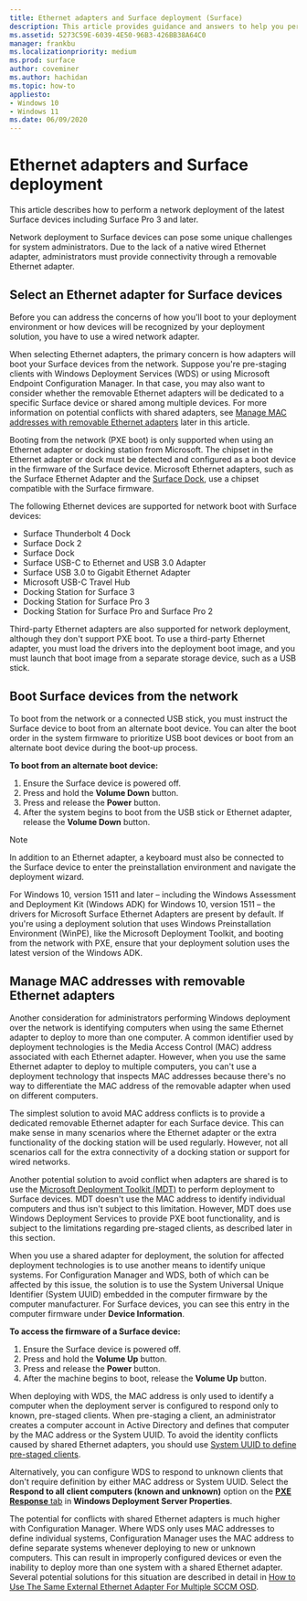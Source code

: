 ```yaml
---
title: Ethernet adapters and Surface deployment (Surface)
description: This article provides guidance and answers to help you perform a network deployment to Surface devices.
ms.assetid: 5273C59E-6039-4E50-96B3-426BB38A64C0
manager: frankbu
ms.localizationpriority: medium
ms.prod: surface
author: coveminer
ms.author: hachidan
ms.topic: how-to
appliesto:
- Windows 10
- Windows 11
ms.date: 06/09/2020
---
```


# Ethernet adapters and Surface deployment

This article describes how to perform a network deployment of the latest Surface devices including Surface Pro 3 and later.

Network deployment to Surface devices can pose some unique challenges for system administrators. Due to the lack of a native wired Ethernet adapter, administrators must provide connectivity through a removable Ethernet adapter.

## Select an Ethernet adapter for Surface devices

Before you can address the concerns of how you'll boot to your deployment environment or how devices will be recognized by your deployment solution, you have to use a wired network adapter.

When selecting Ethernet adapters, the primary concern is how adapters will boot your Surface devices from the network. Suppose you're pre-staging clients with Windows Deployment Services (WDS) or using Microsoft Endpoint Configuration Manager. In that case, you may also want to consider whether the removable Ethernet adapters will be dedicated to a specific Surface device or shared among multiple devices. For more information on potential conflicts with shared adapters, see [Manage MAC addresses with removable Ethernet adapters](#manage-mac-addresses) later in this article.

Booting from the network (PXE boot) is only supported when using an Ethernet adapter or docking station from Microsoft. The chipset in the Ethernet adapter or dock must be detected and configured as a boot device in the firmware of the Surface device. Microsoft Ethernet adapters, such as the Surface Ethernet Adapter and the [Surface Dock](https://www.microsoft.com/surface/accessories/surface-dock), use a chipset compatible with the Surface firmware.

The following Ethernet devices are supported for network boot with Surface devices:

- Surface Thunderbolt 4 Dock
- Surface Dock 2
- Surface Dock
- Surface USB-C to Ethernet and USB 3.0 Adapter
- Surface USB 3.0 to Gigabit Ethernet Adapter
- Microsoft USB-C Travel Hub
- Docking Station for Surface 3
- Docking Station for Surface Pro 3 
- Docking Station for Surface Pro and Surface Pro 2

Third-party Ethernet adapters are also supported for network deployment, although they don't support PXE boot. To use a third-party Ethernet adapter, you must load the drivers into the deployment boot image, and you must launch that boot image from a separate storage device, such as a USB stick.

## Boot Surface devices from the network

To boot from the network or a connected USB stick, you must instruct the Surface device to boot from an alternate boot device. You can alter the boot order in the system firmware to prioritize USB boot devices or  boot from an alternate boot device during the boot-up process.

**To boot from an alternate boot device:**

1. Ensure the Surface device is powered off.
2. Press and hold the **Volume Down** button.
3. Press and release the **Power** button.
4. After the system begins to boot from the USB stick or Ethernet adapter, release the **Volume Down** button.

>[!NOTE]
>In addition to an Ethernet adapter, a keyboard must also be connected to the Surface device to enter the preinstallation environment and navigate the deployment wizard.

For Windows 10, version 1511 and later – including the Windows Assessment and Deployment Kit (Windows ADK) for Windows 10, version 1511 – the drivers for Microsoft Surface Ethernet Adapters are present by default. If you're using a deployment solution that uses Windows Preinstallation Environment (WinPE), like the Microsoft Deployment Toolkit, and booting from the network with PXE, ensure that your deployment solution uses the latest version of the Windows ADK.

## <a href="" id="manage-mac-addresses"></a>Manage MAC addresses with removable Ethernet adapters

Another consideration for administrators performing Windows deployment over the network is identifying computers when using the same Ethernet adapter to deploy to more than one computer. A common identifier used by deployment technologies is the Media Access Control (MAC) address associated with each Ethernet adapter. However, when you use the same Ethernet adapter to deploy to multiple computers, you can't use a deployment technology that inspects MAC addresses because there's no way to differentiate the MAC address of the removable adapter when used on different computers.

The simplest solution to avoid MAC address conflicts is to provide a dedicated removable Ethernet adapter for each Surface device. This can make sense in many scenarios where the Ethernet adapter or the extra functionality of the docking station will be used regularly. However, not all scenarios call for the extra connectivity of a docking station or support for wired networks.

Another potential solution to avoid conflict when adapters are shared is to use the [Microsoft Deployment Toolkit (MDT)](/mem/configmgr/mdt) to perform deployment to Surface devices. MDT doesn't use the MAC address to identify individual computers and thus isn't subject to this limitation. However, MDT does use Windows Deployment Services to provide PXE boot functionality, and is subject to the limitations regarding pre-staged clients, as described later in this section.

When you use a shared adapter for deployment, the solution for affected deployment technologies is to use another means to identify unique systems. For Configuration Manager and WDS, both of which can be affected by this issue, the solution is to use the System Universal Unique Identifier (System UUID) embedded in the computer firmware by the computer manufacturer. For Surface devices, you can see this entry in the computer firmware under **Device Information**.

**To access the firmware of a Surface device:**

1. Ensure the Surface device is powered off.
2. Press and hold the **Volume Up** button.
3. Press and release the **Power** button.
4. After the machine begins to boot, release the **Volume Up** button.

When deploying with WDS, the MAC address is only used to identify a computer when the deployment server is configured to respond only to known, pre-staged clients. When pre-staging a client, an administrator creates a computer account in Active Directory and defines that computer by the MAC address or the System UUID. To avoid the identity conflicts caused by shared Ethernet adapters, you should use [System UUID to define pre-staged clients](/previous-versions/windows/it-pro/windows-server-2012-R2-and-2012/cc742034(v=ws.11)). 

Alternatively, you can configure WDS to respond to unknown clients that don't require definition by either MAC address or System UUID. Select the **Respond to all client computers (known and unknown)** option on the [**PXE Response** tab](/previous-versions/windows/it-pro/windows-server-2008-R2-and-2008/cc732360(v=ws.11)) in **Windows Deployment Server Properties**.

The potential for conflicts with shared Ethernet adapters is much higher with Configuration Manager. Where WDS only uses MAC addresses to define individual systems, Configuration Manager uses the MAC address to define separate systems whenever deploying to new or unknown computers. This can result in improperly configured devices or even the inability to deploy more than one system with a shared Ethernet adapter. Several potential solutions for this situation are described in detail in [How to Use The Same External Ethernet Adapter For Multiple SCCM OSD](https://techcommunity.microsoft.com/t5/core-infrastructure-and-security/how-to-use-the-same-external-ethernet-adapter-for-multiple-sccm/ba-p/257374).
